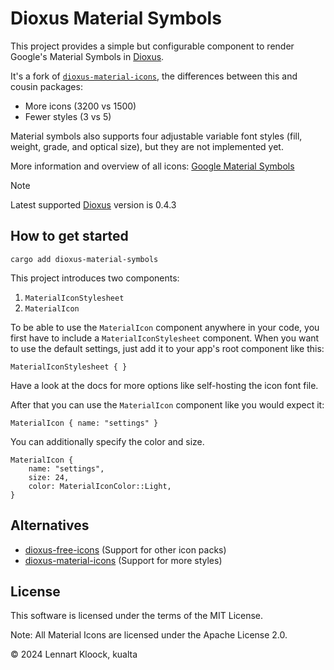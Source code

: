 # Dioxus Material Symbols

This project provides a simple but configurable component to render Google's Material Symbols in [Dioxus](https://github.com/DioxusLabs/dioxus).

It's a fork of [`dioxus-material-icons`](https://github.com/lennartkloock/dioxus-material-icons), the differences between this and cousin packages:
- More icons (3200 vs 1500)
- Fewer styles (3 vs 5)

Material symbols also supports four adjustable variable font styles (fill, weight, grade, and optical size), but they are not implemented yet.

More information and overview of all icons: [Google Material Symbols](https://fonts.google.com/icons) 

> [!NOTE]
> Latest supported [Dioxus](https://github.com/DioxusLabs/dioxus) version is 0.4.3

## How to get started

`cargo add dioxus-material-symbols`

This project introduces two components:

1. `MaterialIconStylesheet`
2. `MaterialIcon`

To be able to use the `MaterialIcon` component anywhere in your code, you first have to include
a `MaterialIconStylesheet` component. When you want to use the default settings, just add it to your app's root
component like this:

```
MaterialIconStylesheet { }
```

Have a look at the docs for more options like self-hosting the icon font file.

After that you can use the `MaterialIcon` component like you would expect it:

```
MaterialIcon { name: "settings" }
```

You can additionally specify the color and size.

```
MaterialIcon {
    name: "settings",
    size: 24,
    color: MaterialIconColor::Light,
}
```

## Alternatives

- [dioxus-free-icons](https://crates.io/crates/dioxus-free-icons) (Support for other icon packs)
- [dioxus-material-icons](https://crates.io/crates/dioxus-material-icons) (Support for more styles)

## License

This software is licensed under the terms of the MIT License.

Note: All Material Icons are licensed under the Apache License 2.0.

&copy; 2024 Lennart Kloock, kualta
